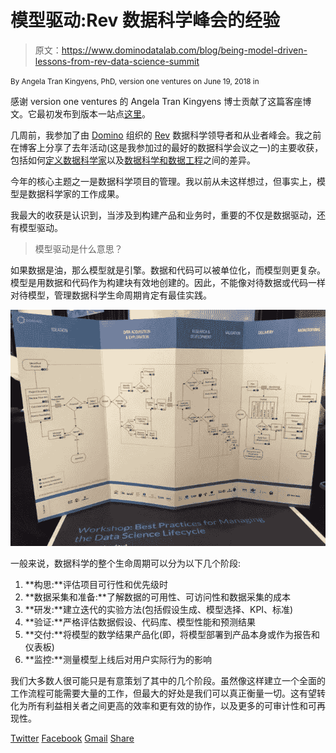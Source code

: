 # 模型驱动:Rev 数据科学峰会的经验

> 原文：<https://www.dominodatalab.com/blog/being-model-driven-lessons-from-rev-data-science-summit>

<small class="t-small">By Angela Tran Kingyens, PhD, version one ventures on June 19, 2018 in</small>

感谢 version one ventures 的 Angela Tran Kingyens 博士贡献了这篇客座博文。它最初发布到版本一站点[这里](https://versionone.vc/model-driven-ds/)。

几周前，我参加了由 [Domino](https://www.dominodatalab.com) 组织的 [Rev](https://rev.dominodatalab.com) 数据科学领导者和从业者峰会。我之前在博客上分享了去年活动(这是我参加过的最好的数据科学会议之一)的主要收获，包括如何[定义数据科学家](https://versionone.vc/domino-data-takeaways/)以及[数据科学和数据工程](https://versionone.vc/need-data-engineering-data-science/)之间的差异。

今年的核心主题之一是数据科学项目的管理。我以前从未这样想过，但事实上，模型是数据科学家的工作成果。

我最大的收获是认识到，当涉及到构建产品和业务时，重要的不仅是数据驱动，还有模型驱动。

> 模型驱动是什么意思？

如果数据是油，那么模型就是引擎。数据和代码可以被单位化，而模型则更复杂。模型是用数据和代码作为构建块有效地创建的。因此，不能像对待数据或代码一样对待模型，管理数据科学生命周期肯定有最佳实践。

![](img/0cfbfef55e709ada7844a6db8e48222d.png)

一般来说，数据科学的整个生命周期可以分为以下几个阶段:

1.  **构思:**评估项目可行性和优先级时
2.  **数据采集和准备:**了解数据的可用性、可访问性和数据采集的成本
3.  **研发:**建立迭代的实验方法(包括假设生成、模型选择、KPI、标准)
4.  **验证:**严格评估数据假设、代码库、模型性能和预测结果
5.  **交付:**将模型的数学结果产品化(即，将模型部署到产品本身或作为报告和仪表板)
6.  **监控:**测量模型上线后对用户实际行为的影响

我们大多数人很可能只是有意策划了其中的几个阶段。虽然像这样建立一个全面的工作流程可能需要大量的工作，但最大的好处是我们可以真正衡量一切。这有望转化为所有利益相关者之间更高的效率和更有效的协作，以及更多的可审计性和可再现性。

[Twitter](/#twitter) [Facebook](/#facebook) [Gmail](/#google_gmail) [Share](https://www.addtoany.com/share#url=https%3A%2F%2Fwww.dominodatalab.com%2Fblog%2Fbeing-model-driven-lessons-from-rev-data-science-summit%2F&title=Being%20Model-Driven%3A%20Lessons%20from%20Rev%20Data%20Science%20Summit)